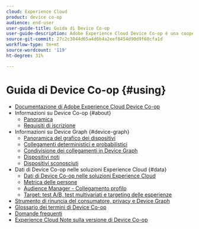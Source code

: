 ```yaml
---
cloud: Experience Cloud
product: device co-op
audience: end-user
user-guide-title: Guida di Device Co-op
user-guide-description: Adobe Experience Cloud Device Co-op è una cooperativa digitale in cui i clienti partecipanti condividono informazioni sui collegamenti dei dispositivi. Queste informazioni li aiutano a fornire ai propri clienti esperienze multi-dispositivo coerenti e di valore.
source-git-commit: 27c2c3044d65a4d6b4a2eef8454d90d9f68cfa1d
workflow-type: tm+mt
source-wordcount: '119'
ht-degree: 31%

---
```



# Guida di Device Co-op {#using}

+ [Documentazione di Adobe Experience Cloud Device Co-op](home.md)
+ Informazioni su Device Co-op {#about}
   + [Panoramica](about/overview.md)
   + [Requisiti di iscrizione](about/requirements.md)
+ Informazioni su Device Graph {#device-graph}
   + [Panoramica del grafico dei dispositivi](processes/device-graph-overview.md)
   + [Collegamenti deterministici e probabilistici](processes/links.md)
   + [Condivisione dei collegamenti in Device Graph](processes/link-sharing.md)
   + [Dispositivi noti](processes/known-device.md)
   + [Dispositivi sconosciuti](processes/unknown-device.md)
+ Dati di Device Co-op nelle soluzioni Experience Cloud {#data}
   + [Dati di Device Co-op nelle soluzioni Experience Cloud](other-solutions/other-solutions.md)
   + [Metrica delle persone](other-solutions/people.md)
   + [Audience Manager - Collegamento profilo](other-solutions/proflie-link.md)
   + [Target: test A/B, test multivariati e targeting delle esperienze](other-solutions/target.md)
+ [Strumento di rinuncia del consumatore, privacy e Device Graph](privacy.md)
+ [Glossario dei termini di Device Co-op](glossary.md)
+ [Domande frequenti](faq.md)
+ [Experience Cloud Note sulla versione di Device Co-op](release-notes.md)
